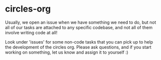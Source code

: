 # circles-org

Usually, we open an issue when we have something we need to do, but not all of our tasks are attached to any specific codebase, and not all of them involve writing code at all!

Look under 'issues' for some non-code tasks that you can pick up to help the development of the circles org.  Please ask questions, and if you start working on something, let us know and assign it to yourself :)



